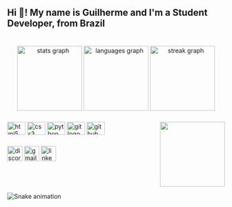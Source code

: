 <h2 align="left">Hi 👋! My name is Guilherme and I'm a Student Developer, from Brazil</h2>

###

<br clear="both">

<div align="center">
  <img src="https://github-readme-stats.vercel.app/api?username=GuilhermeSReis&hide_title=false&hide_rank=false&show_icons=true&include_all_commits=true&count_private=true&disable_animations=false&theme=gruvbox&locale=en&hide_border=false" height="150" alt="stats graph"  />
  <img src="https://github-readme-stats.vercel.app/api/top-langs?username=GuilhermeSReis&locale=en&hide_title=false&layout=compact&card_width=320&langs_count=5&theme=gruvbox&hide_border=false" height="150" alt="languages graph"  />
 <img src="https://streak-stats.demolab.com?user=GuilhermeSReis&locale=en&mode=daily&theme=gruvbox&hide_border=false&border_radius=5" height="150" alt="streak graph"  />
</div>

###

<img align="right" height="150" src="https://wallpapers.com/images/high/pfp-pictures-k3dqxn3n0naxefn2.webp"  />

###

<div align="left">
  <img src="https://cdn.jsdelivr.net/gh/devicons/devicon/icons/html5/html5-original.svg" height="30" width="42" alt="html5 logo"  />
  <img src="https://cdn.jsdelivr.net/gh/devicons/devicon/icons/css3/css3-original.svg" height="30" width="42" alt="css3 logo"  />
  <img src="https://cdn.jsdelivr.net/gh/devicons/devicon/icons/python/python-original.svg" height="30" width="42" alt="python logo"  />
  <img src="https://cdn.jsdelivr.net/gh/devicons/devicon/icons/git/git-original.svg" height="30" width="42" alt="git logo"  />
  <img src="https://cdn.jsdelivr.net/gh/devicons/devicon/icons/github/github-original.svg" height="30" width="42" alt="github logo"  />
</div>

###

<div align="left">
  <img src="https://img.shields.io/static/v1?message=Discord&logo=discord&label=&color=7289DA&logoColor=white&labelColor=&style=for-the-badge" height="35" alt="discord logo"  />
  <img src="https://img.shields.io/static/v1?message=Gmail&logo=gmail&label=&color=D14836&logoColor=white&labelColor=&style=for-the-badge" height="35" alt="gmail logo"  />
  <img src="https://img.shields.io/static/v1?message=LinkedIn&logo=linkedin&label=&color=0077B5&logoColor=white&labelColor=&style=for-the-badge" height="35" alt="linkedin logo"  />
</div>

###

<br clear="both">

![Snake animation](https://github.com/seu-usuário-aqui/GuilhermeSReis/blob/output/github-contribution-grid-snake.svg)

###
